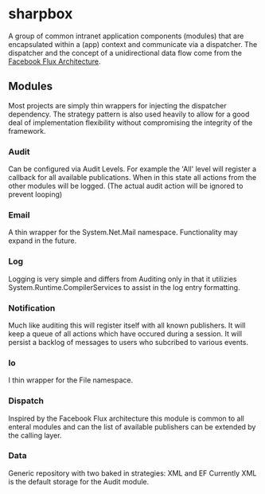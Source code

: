 # sharpbox
A group of common intranet application components (modules) that are encapsulated within a (app) context and communicate via a dispatcher. The dispatcher and the concept of a unidirectional data flow come from the [Facebook Flux Architecture](http://facebook.github.io/flux/docs/overview.html).

## Modules 
Most projects are simply thin wrappers for injecting the dispatcher dependency. The strategy pattern is also used heavily to allow for a good deal of implementation flexibility without compromising the integrity of the framework.

### Audit
Can be configured via Audit Levels. For example the 'All' level will register a callback for all available publications. When in this state all actions from the other modules will be logged. (The actual audit action will be ignored to prevent looping)

### Email
A thin wrapper for the System.Net.Mail namespace. Functionality may expand in the future.

### Log
Logging is very simple and differs from Auditing only in that it utilizies System.Runtime.CompilerServices to assist in the log entry formatting.

### Notification
Much like auditing this will register itself with all known publishers. It will keep a queue of all actions which have occured during a session. It will persist a backlog of messages to users who subcribed to various events.

### Io
I thin wrapper for the File namespace.

### Dispatch
Inspired by the Facebook Flux architecture this module is common to all enteral modules and can the list of available publishers can be extended by the calling layer.

### Data
Generic repository with two baked in strategies: XML and EF
Currently XML is the default storage for the Audit module.
